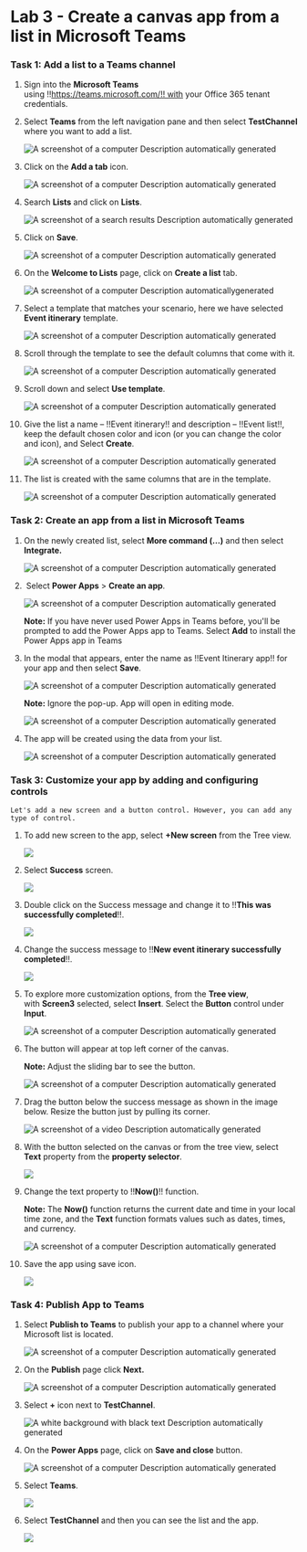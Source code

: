 # **Lab 3 - Create a canvas app from a list in Microsoft Teams** 

### **Task 1: Add a list to a Teams channel**

1.  Sign into the **Microsoft Teams**
    using !!https://teams.microsoft.com/!! with
    your Office 365 tenant credentials.

2.  Select **Teams** from the left navigation pane and then select
    **TestChannel** where you want to add a list. 

     ![A screenshot of a computer Description automatically generated](./media/image1.png)

3.  Click on the **Add a tab** icon.

     ![A screenshot of a computer Description automatically generated](./media/image2.png)

4.  Search **Lists** and click on **Lists**.

    ![A screenshot of a search results Description automatically generated](./media/image3.png)

5.  Click on **Save**.

    ![A screenshot of a computer Description automatically generated](./media/image4.png)

6.  On the **Welcome to Lists** page, click on **Create a list** tab.

    ![A screenshot of a computer Description automaticallygenerated](./media/image5.png)

7.  Select a template that matches your scenario, here we have selected
    **Event itinerary** template.

     ![A screenshot of a computer Description automatically generated](./media/image6.png)

8.  Scroll through the template to see the default columns that come
    with it.

     ![A screenshot of a computer Description automatically generated](./media/image7.png)

9.  Scroll down and select **Use template**.

     ![A screenshot of a computer Description automatically generated](./media/image8.png)

10. Give the list a name – !!Event itinerary!! and description – !!Event list!!,
    keep the default chosen color and icon (or you can change the color
    and icon), and Select **Create**.

     ![A screenshot of a computer Description automatically generated](./media/image9.png)

11. The list is created with the same columns that are in the template. 

     ![A screenshot of a computer Description automatically generated](./media/image10.png)

### **Task 2: Create an app from a list in Microsoft Teams**

1.  On the newly created list, select **More command (…)** and then
    select **Integrate.**

     ![A screenshot of a computer Description automatically generated](./media/image11.png)

2.   Select **Power Apps** > **Create an app**.

     ![A screenshot of a computer Description automatically generated](./media/image12.png)

     **Note:** If you have never used Power Apps in Teams before, you'll be
     prompted to add the Power Apps app to Teams. Select **Add** to install
     the Power Apps app in Teams

3.  In the modal that appears, enter the name as !!Event Itinerary app!!
    for your app and then select **Save**.

     ![A screenshot of a computer Description automatically generated](./media/image13.png)
    
     **Note:** Ignore the pop-up. App will open in editing mode.
    
     ![A screenshot of a computer Description automatically generated](./media/image14.png)

4.  The app will be created using the data from your list.

    ![A screenshot of a computer Description automatically generated](./media/image15.png)

### **Task 3: Customize your app by adding and configuring controls**

    Let's add a new screen and a button control. However, you can add any
    type of control.

1.  To add new screen to the app, select **+New screen** from the Tree
    view.

     ![](./media/image16.png)

2.  Select **Success** screen.

     ![](./media/image17.png)

3.  Double click on the Success message and change it to !!**This was
    successfully completed**!!.

     ![](./media/image18.png)

4.  Change the success message to !!**New event itinerary successfully
    completed**!!.

     ![](./media/image19.png)

5.  To explore more customization options, from the **Tree view**,
    with **Screen3** selected, select **Insert**. Select
    the **Button** control under **Input**.

     ![A screenshot of a computer Description automatically generated](./media/image20.png)

6.  The button will appear at top left corner of the canvas.

     **Note:** Adjust the sliding bar to see the button.
    
     ![A screenshot of a computer Description automatically generated](./media/image21.png)

7.  Drag the button below the success message as shown in the image
    below. Resize the button just by pulling its corner.

     ![A screenshot of a video Description automatically generated](./media/image22.png)

8.  With the button selected on the canvas or from the tree view, select
    **Text** property from the **property selector**.

     ![](./media/image23.png)

9.  Change the text property to !!**Now()**!! function.

    **Note:** The **Now()** function returns the current date and time in
    your local time zone, and the **Text** function formats values such as
    dates, times, and currency.

     ![A screenshot of a computer Description automatically generated](./media/image24.png)

10. Save the app using save icon.

    ![](./media/image25.png)

### **Task 4: Publish App to Teams**

1.  Select **Publish to Teams** to publish your app to a channel where
    your Microsoft list is located.

    ![A screenshot of a computer Description automatically generated](./media/image26.png)

2.  On the **Publish** page click **Next.**

    ![A screenshot of a computer Description automatically generated](./media/image27.png)

3.  Select **+** icon next to **TestChannel**.

    ![A white background with black text Description automatically generated](./media/image28.png)

4.  On the **Power Apps** page, click on **Save and close** button.

    ![A screenshot of a computer Description automatically generated](./media/image29.png)

5.  Select **Teams**.

    ![](./media/image30.png)

6.  Select **TestChannel** and then you can see the list and the app.

    ![](./media/image31.png)
